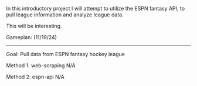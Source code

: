 In this introductory project I will attempt to utilize the ESPN fantasy API, to pull league information and analyze league data.

This will be interesting.

Gameplan: (11/19/24)
_______________________________________________________________
Goal: Pull data from ESPN fantasy hockey league

Method 1: web-scraping
    N/A

Method 2: espn-api
    N/A